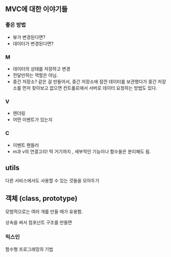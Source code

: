 ## MVC에 대한 이야기들

### 좋은 방법

- 뷰가 변경된다면?
- 데이터가 변경된다면?

### M

- 데이터의 상태를 저장하고 변경
- 전달만하는 역할은 아님.
- 중간 저장소? 같은 걸 만들어서, 중간 저장소에 잠깐 데이터를 보관했다가 중간 저장소를 먼저 찾아보고 없으면 컨트롤로에서 서버로 데이터 요청하는 방법도 있다.

### V

- 렌더링
- 어떤 이벤트가 있는지

### C

- 이벤트 핸들러
- m과 v의 연결고리! 딱 거기까지 , 세부적인 기능이나 함수들은 분리해도 됨.

## utils

다른 서비스에서도 사용할 수 있는 것들을 모아두기

## 객체 (class, prototype)

모범적으로는 여러 개를 만들 때가 유용함.

상속을 써서 컴포넌트 구조를 만들면

### 믹스인

함수형 프로그래밍의 기법
